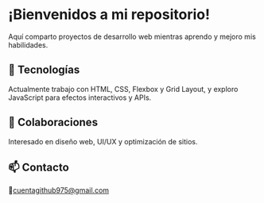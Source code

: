 # ¡Bienvenidos a mi repositorio!

Aquí comparto proyectos de desarrollo web mientras aprendo y mejoro mis habilidades.

## 🚀 Tecnologías
Actualmente trabajo con HTML, CSS, Flexbox y Grid Layout, y exploro JavaScript para efectos interactivos y APIs.

## 🤝 Colaboraciones
Interesado en diseño web, UI/UX y optimización de sitios.

## 📫 Contacto
📧cuentagithub975@gmail.com

